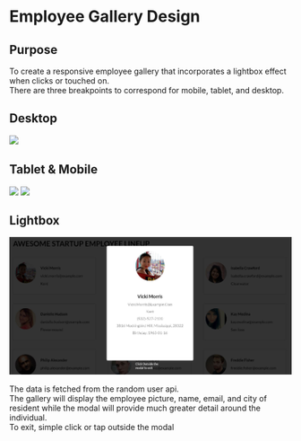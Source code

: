 # Employee Gallery Design

## Purpose

To create a responsive employee gallery that incorporates a lightbox effect when clicks or touched on.<br />
There are three breakpoints to correspond for mobile, tablet, and desktop. <br />

## Desktop 
<img src="images/desktop.JPG" />

## Tablet & Mobile

<img src="images/Tablet.JPG" />
<img src="images/Mobile.JPG" />

## Lightbox

<img src="images/lightbox.JPG" />

The data is fetched from the random user api. <br />
The gallery will display the employee picture, name, email, and city of resident while the modal will provide much greater detail around the individual. <br />
To exit, simple click or tap outside the modal <br />
